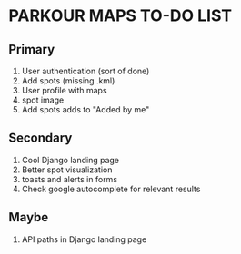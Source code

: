# PARKOUR MAPS TO-DO LIST

## Primary

1. User authentication (sort of done)
2. Add spots (missing .kml)
3. User profile with maps
4. spot image
5. Add spots adds to "Added by me"

## Secondary

1. Cool Django landing page 
2. Better spot visualization
3. toasts and alerts in forms
4. Check google autocomplete for relevant results

## Maybe

1. API paths in Django landing page
